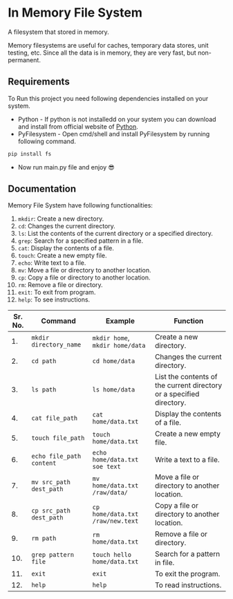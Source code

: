 # In Memory File System

A filesystem that stored in memory.

Memory filesystems are useful for caches, temporary data stores, unit testing, etc. Since all the data is in memory, they are very fast, but non-permanent.

## Requirements

To Run this project you need following dependencies installed on your system.

- Python - If python is not installedd on your system you can download and install from official website of [Python](https://www.python.org/downloads/).
- PyFilesystem - Open cmd/shell and install PyFilesystem by running following command.

```sh
pip install fs
```

- Now run main.py file and enjoy 😎

## Documentation

Memory File System have following functionalities:

1. `mkdir`: Create a new directory.
2. `cd`: Changes the current directory.
3. `ls`: List the contents of the current directory or a specified directory.
4. `grep`: Search for a specified pattern in a file.
5. `cat`: Display the contents of a file.
6. `touch`: Create a new empty file.
7. `echo`: Write text to a file.
8. `mv`: Move a file or directory to another location.
9. `cp`: Copy a file or directory to another location.
10. `rm`: Remove a file or directory.
11. `exit`: To exit from program.
12. `help`: To see instructions.

| Sr. No. | Command                  | Example                          | Function                                                             |
| ------- | ------------------------ | -------------------------------- | -------------------------------------------------------------------- |
| 1.      | `mkdir directory_name`   | `mkdir home`, `mkdir home/data`  | Create a new directory.                                              |
| 2.      | `cd path`                | `cd home/data`                   | Changes the current directory.                                       |
| 3.      | `ls path`                | `ls home/data`                   | List the contents of the current directory or a specified directory. |
| 4.      | `cat file_path`          | `cat home/data.txt`              | Display the contents of a file.                                      |
| 5.      | `touch file_path`        | `touch home/data.txt`            | Create a new empty file.                                             |
| 6.      | `echo file_path content` | `echo home/data.txt soe text`    | Write a text to a file.                                              |
| 7.      | `mv src_path dest_path`  | `mv home/data.txt /raw/data/`    | Move a file or directory to another location.                        |
| 8.      | `cp src_path dest_path`  | `cp home/data.txt /raw/new.text` | Copy a file or directory to another location.                        |
| 9.      | `rm path`                | `rm home/data.txt`               | Remove a file or directory.                                          |
| 10.     | `grep pattern file`      | `touch hello home/data.txt`      | Search for a pattern in file.                                        |
| 11.     | `exit`                   | `exit`                           | To exit the program.                                                 |
| 12.     | `help`                   | `help`                           | To read instructions.                                                |
